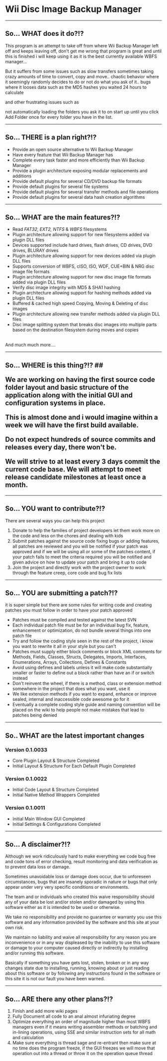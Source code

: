 # **Wii Disc Image Backup Manager** #


---


## So... WHAT does it do?!? ##

This program is an attempt to take off from where Wii Backup Manager left off and keeps leaving off, don't get me wrong that program is great and until this is finished i will keep using it as it is the best currently available WBFS manager...

But it suffers from some issues such as
slow transfers sometimes taking crazy amounts of time to convert, copy and move..
chaotic behavior where it seemingly randomly decides to do or not do what you ask of it..
bugs where it looses data such as the MD5 hashes you waited 24 hours to calculate

and other frustrating issues such as

not automatically loading the folders you ask it to on start up until you click Add Folder once for every folder you have in the list.


---


## So... THERE is a plan right?!? ##

  * Provide an open source alternative to Wii Backup Manager
  * Have every feature that Wii Backup Manager has
  * Complete every task faster and more efficiently than Wii Backup Manager
  * Provide a plugin architecture exposing modular replacements and additions
  * Provide default plugins for several CD/DVD backup file formats
  * Provide default plugins for several file systems
  * Provide default plugins for several transfer methods and file operations
  * Provide default plugins for several data hash creation algorithms


---


## So... WHAT are the main features?!? ##

  * Read _FAT32, EXT2, NTFS_ & _WBFS_ filesystems
  * Plugin architecture allowing support for new filesystems added via plugin DLL files
  * Devices supported include hard drives, flash drives, CD drives, DVD drives, BLURAY drives
  * Plugin architecture allowing support for new devices added via plugin DLL files
  * Supports conversion of WBFS, cISO, ISO, WDF, CUE+BIN & NRG disc image file formats
  * Plugin architecture allowing support for new disc image file formats added via plugin DLL files
  * Verify disc image integrity with MD5 & SHA1 hashing
  * Plugin architecture allowing support for hashing methods added via plugin DLL files
  * Buffered & cached high speed Copying, Moving & Deleting of disc images
  * Plugin architecture allowing new transfer methods added via plugin DLL files
  * Disc image splitting system that breaks disc images into multiple parts based on the destination filesystem during moves and copies
<br>
And much much more....</li></ul>

<hr />

<h2>So... WHERE is this thing?!? ##

We are working on having the first source code folder layout and basic structure of the application along with the initial GUI and configuration systems in place.

This is almost done and i would imagine within a week we will have the first build available.

Do not expect hundreds of source commits and releases every day, there won't be.

We will strive to at least every 3 days commit the current code base.
We will attempt to meet release candidate milestones at least once a month.


---


## So... YOU want to contribute?!? ##

There are several ways you can help this project

  1. Donate to help the families of project developers let them work more on the code and less on the chores and dealing with kids
  1. Submit patches against the source code fixing bugs or adding features, all patches are reviewed and you will be notified if your patch was approved and if we will be using all or some of the patches content, if your patch fails to meet the criteria required you will be notified and given advice on how to update your patch and bring it up to code
  1. Join the project and directly work with the project owner to work through the feature creep, core code and bug fix lists


---


## So... YOU are submitting a patch?!? ##

it is super simple but there are some rules for writing code and creating patches you must follow in order to have your patch approved

  * Patches must be compiled and tested against the latest SVN
  * Each individual patch file must be for an individual bug fix, feature, enhancement or optimization, do not bundle several things into one patch file
  * Try and follow the coding style seen in the rest of the project, i know you want to rewrite it all in your style but you can't
  * Patches must supply either block comments or block XML comments for Methods, Fields, Classes, Structs, Delegates, Imports, Interfaces, Enumerations, Arrays, Collections, Defines & Constants
  * Avoid using defines and labels unless it will make code substantially smaller or faster to define out a block rather than have an if or switch instead
  * Don't reinvent the wheel, if there is a method, class or extension method somewhere in the project that does what you want, use it
  * We like extension methods if you want to expand, enhance or improve sealed, internal and inaccessible code awesome go for it
  * Eventually a complete coding style guide and naming convention will be placed on the wiki to help people not make mistakes that lead to patches being denied


---


## So.. WHAT are the latest important changes ##

### Version 0.1.0033 ###

  * Core Plugin Layout & Structure Completed
  * Initial Layout & Structure For Each Default Plugin Completed

### Version 0.1.0022 ###

  * Initial Code Layout & Structure Completed
  * Initial Native Method Wrappers Completed

### Version 0.1.0011 ###

  * Initial Main Window GUI Completed
  * Initial Settings & Configurations Completed


---


## So... A disclaimer?!? ##

Although we work ridiculously hard to make everything we code bug free and code tons of error checking, result monitoring and data verification as to prevent data loss or damage.

Sometimes unavoidable loss or damage does occur, due to unforeseen circumstances, bugs that are insanely sporadic in nature or bugs that only appear under very very specific conditions or environments.

The team and or individuals who created this waive responsibility should any of your data be lost and/or stolen and/or damaged by using this software either as it is intended to be used or otherwise.

We take no responsibility and provide no guarantee or warranty you use this software and any information provided by the software and this site at your own risk.

We maintain no liability and waive all responsibility for any reason you are inconvenience or in any way displeased by the inability to use this software or damage to your computer caused directly or indirectly by installing and/or running this software.

Basically if something you have gets lost, stolen, broken or in any way changes state due to installing, running, knowing about or just reading about this software or by following any instructions found in the software or this site it is not our fault you have been warned.


---


## So... ARE there any other plans?!? ##

  1. Finish and add more wiki pages
  1. Fully Document all code to an anal almost infuriating degree
  1. Optimize everything an order of magnitude higher than most WBFS managers even if it means writing assembler methods or batching and in-lining operations, using SSE and similar instruction sets for all math and calculation
  1. Make sure everything is thread sage and re-entrant then make sure at no time does the program freeze, if the GUI freezes we will move that operation out into a thread or throw it on the operation queue thread